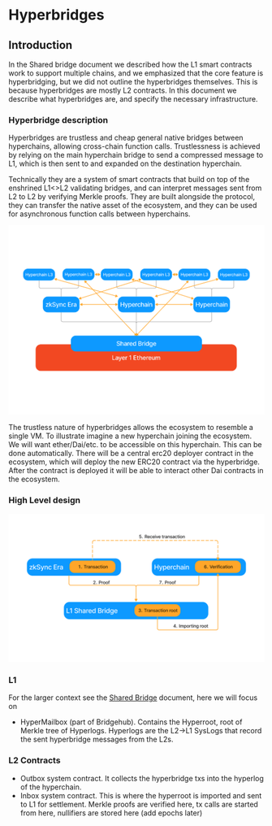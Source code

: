 # Hyperbridges

## Introduction

In the Shared bridge document we described how the L1 smart contracts work to support multiple chains, and we emphasized
that the core feature is hyperbridging, but we did not outline the hyperbridges themselves. This is because hyperbridges
are mostly L2 contracts. In this document we describe what hyperbridges are, and specify the necessary infrastructure.

### Hyperbridge description

Hyperbridges are trustless and cheap general native bridges between hyperchains, allowing cross-chain function calls.
Trustlessness is achieved by relying on the main hyperchain bridge to send a compressed message to L1, which is then
sent to and expanded on the destination hyperchain.

Technically they are a system of smart contracts that build on top of the enshrined L1<>L2 validating bridges, and can
interpret messages sent from L2 to L2 by verifying Merkle proofs. They are built alongside the protocol, they can
transfer the native asset of the ecosystem, and they can be used for asynchronous function calls between hyperchains.

![Hyperbridges](./img/hyperbridges.png)

The trustless nature of hyperbridges allows the ecosystem to resemble a single VM. To illustrate imagine a new
hyperchain joining the ecosystem. We will want ether/Dai/etc. to be accessible on this hyperchain. This can be done
automatically. There will be a central erc20 deployer contract in the ecosystem, which will deploy the new ERC20
contract via the hyperbridge. After the contract is deployed it will be able to interact other Dai contracts in the
ecosystem.

### High Level design

![Hyperbridging](./img/hyperbridging.png)

### L1

For the larger context see the [Shared Bridge](./1_shared_bridge.md) document, here we will focus on

- HyperMailbox (part of Bridgehub). Contains the Hyperroot, root of Merkle tree of Hyperlogs. Hyperlogs are the L2->L1 SysLogs that record the sent hyperbridge messages from the L2s. 


### L2 Contracts

- Outbox system contract. It collects the hyperbridge txs into the hyperlog of the hyperchain.
- Inbox system contract. This is where the hyperroot is imported and sent to L1 for settlement. Merkle proofs are
  verified here, tx calls are started from here, nullifiers are stored here (add epochs later)
